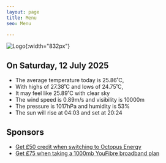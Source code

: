 ```yaml
---
layout: page
title: Menu
seo: Menu

---
```


![Logo](/images/logo.jpg){:width="832px"}

<!-- weather_marker starts -->
## On Saturday, 12 July 2025

- The average temperature today is 25.86˚C,
- With highs of 27.38˚C and lows of 24.75˚C,
- It may feel like 25.89˚C with clear sky
- The wind speed is 0.89m/s and visibility is 10000m
- The pressure is 1017hPa and humidity is 53%
- The sun will rise at 04:03 and set at 20:24

<!-- weather_marker ends -->

## Sponsors

- [Get £50 credit when switching to Octopus Energy](https://bit.ly/3oD1nnS)
- [Get £75 when taking a 1000mb YouFibre broadband plan](https://aklam.io/91zWhU?)
